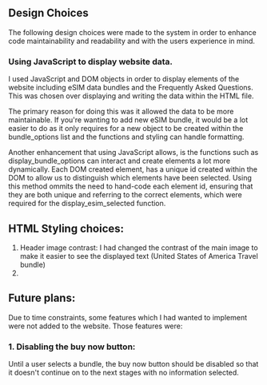 




## Design Choices
The following design choices were made to the system in order to enhance code maintainability and readability and with the users experience in mind.

 
### Using JavaScript to display website data. 
I used JavaScript and DOM objects in order to display elements of the website including eSIM data bundles and the Frequently Asked Questions. This was chosen over displaying and writing the data within the HTML file.

The primary reason for doing this was it allowed the data to be more maintainable. If you're wanting to add new eSIM bundle, it would be a lot easier to do as it only requires for a new object to be created within the bundle_options list and the functions and styling can handle formatting. 

Another enhancement that using JavaScript allows, is the functions such as display_bundle_options can interact and create elements a lot more dynamically. Each DOM created element, has a unique id created within the DOM to allow us to distinguish which elements have been selected. Using this method ommits the need to hand-code each element id, ensuring that they are both unique and referring to the correct elements, which were required for the display_esim_selected function. 



## HTML Styling choices:

1. Header image contrast: I had changed the contrast of the main image to make it easier to see the displayed text (United States of America Travel bundle)
2. 

## Future plans:
Due to time constraints, some features which I had wanted to implement were not added to the website. Those features were:

### 1. Disabling the buy now button:
Until a user selects a bundle, the buy now button should be disabled so that it doesn't continue on to the next stages with no information selected. 

